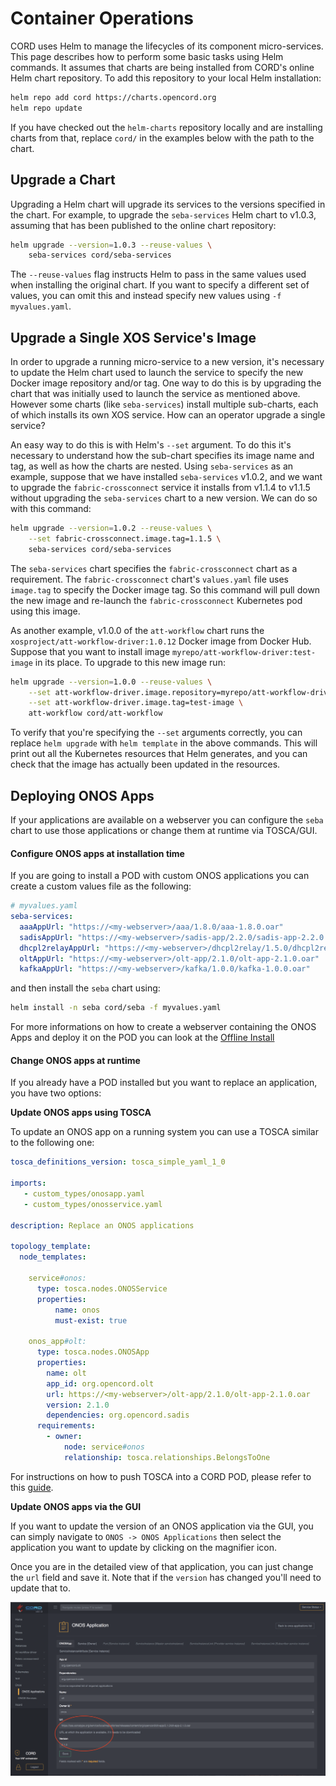 # Container Operations

CORD uses Helm to manage the lifecycles of its component micro-services.
This page describes how to perform some basic tasks using Helm commands.
It assumes that charts are being installed from CORD's online Helm chart
repository.  To add this repository to your local Helm installation:

```bash
helm repo add cord https://charts.opencord.org
helm repo update
```

If you have checked out the `helm-charts` repository locally and are installing
charts from that, replace `cord/` in the examples below with the path to the
chart.

## Upgrade a Chart

Upgrading a Helm chart will upgrade its services to the versions specified
in the chart.  For example, to upgrade the `seba-services` Helm chart to
v1.0.3, assuming that has been published to the online chart repository:

```bash
helm upgrade --version=1.0.3 --reuse-values \
    seba-services cord/seba-services
```

The `--reuse-values` flag instructs Helm to pass in the same values
used when installing the original chart.  If you want to specify a different
set of values, you can omit this and instead specify new values using
`-f myvalues.yaml`.

## Upgrade a Single XOS Service's Image

In order to upgrade a running micro-service to a new version, it's necessary to
update the Helm chart used to launch the service to specify the new Docker
image repository and/or tag.  One way to do this is by upgrading the
chart that was initially used to launch the service as mentioned above.
However some  charts (like `seba-services`) install multiple sub-charts,
each of which installs its own XOS service.  How can an operator upgrade a
single service?

An easy way to do this is with Helm's `--set` argument.  To do this it's
necessary to understand how the sub-chart specifies its image name and tag,
as well as how the charts are nested.  Using `seba-services` as an example,
suppose that we have installed `seba-services` v1.0.2, and we want to upgrade
the `fabric-crossconnect` service it installs from v1.1.4 to v1.1.5 without
upgrading the `seba-services` chart to a new version.  We can do so with this
command:

```bash
helm upgrade --version=1.0.2 --reuse-values \
    --set fabric-crossconnect.image.tag=1.1.5 \
    seba-services cord/seba-services
```

The `seba-services` chart specifies the `fabric-crossconnect` chart
as a requirement.  The `fabric-crossconnect` chart's `values.yaml`
file uses `image.tag` to specify the Docker image tag. So this command
will pull down the new image and re-launch the `fabric-crossconnect`
Kubernetes pod using this image.

As another example, v1.0.0 of the `att-workflow` chart runs
the `xosproject/att-workflow-driver:1.0.12` Docker image from Docker Hub.  Suppose that you want to install image `myrepo/att-workflow-driver:test-image` in its place.  To upgrade to this new image run:

```bash
helm upgrade --version=1.0.0 --reuse-values \
    --set att-workflow-driver.image.repository=myrepo/att-workflow-driver \
    --set att-workflow-driver.image.tag=test-image \
    att-workflow cord/att-workflow
```

To verify that you're specifying the `--set` arguments correctly, you can
replace `helm upgrade` with `helm template` in the above commands.  This will
print out all the Kubernetes resources that Helm generates, and you can
check that the image has actually been updated in the resources.

## Deploying ONOS Apps

If your applications are available on a webserver you can configure
the `seba` chart to use those applications or change them at runtime via TOSCA/GUI.

#### Configure ONOS apps at installation time

If you are going to install a POD with custom ONOS applications you can create a
custom values file as the following:

```yaml
# myvalues.yaml
seba-services:
  aaaAppUrl: "https://<my-webserver>/aaa/1.8.0/aaa-1.8.0.oar"
  sadisAppUrl: "https://<my-webserver>/sadis-app/2.2.0/sadis-app-2.2.0.oar"
  dhcpl2relayAppUrl: "https://<my-webserver>/dhcpl2relay/1.5.0/dhcpl2relay-1.5.0.oar"
  oltAppUrl: "https://<my-webserver>/olt-app/2.1.0/olt-app-2.1.0.oar"
  kafkaAppUrl: "https://<my-webserver>/kafka/1.0.0/kafka-1.0.0.oar"
```

and then install the `seba` chart using:

```bash
helm install -n seba cord/seba -f myvalues.yaml
```

For more informations on how to create a webserver containing the ONOS Apps
and deploy it on the POD you can look at the [Offline Install](../../../offline-install.md#install-a-local-web-server-using-helm-optional)

#### Change ONOS apps at runtime

If you already have a POD installed but you want to replace an application,
you have two options:

**Update ONOS apps using TOSCA**

To update an ONOS app on a running system you can use a TOSCA similar to
the following one:

```yaml
tosca_definitions_version: tosca_simple_yaml_1_0

imports:
   - custom_types/onosapp.yaml
   - custom_types/onosservice.yaml

description: Replace an ONOS applications

topology_template:
  node_templates:

    service#onos:
      type: tosca.nodes.ONOSService
      properties:
          name: onos
          must-exist: true

    onos_app#olt:
      type: tosca.nodes.ONOSApp
      properties:
        name: olt
        app_id: org.opencord.olt
        url: https://<my-webserver>/olt-app/2.1.0/olt-app-2.1.0.oar
        version: 2.1.0
        dependencies: org.opencord.sadis
      requirements:
        - owner:
            node: service#onos
            relationship: tosca.relationships.BelongsToOne
```

For instructions on how to push TOSCA into a CORD POD, please
refer to this [guide](../../../xos-tosca/README.md).

**Update ONOS apps via the GUI**

If you want to update the version of an ONOS application via the GUI,
you can simply navigate to `ONOS -> ONOS Applications` then select the application
you want to update by clicking on the magnifier icon.

Once you are in the detailed view of that application, you can just change the
`url` field and save it. Note that if the `version` has changed you'll need to
update that to.

![ONOS Application detailed view in XOS](./screenshots/onos_apps_detail_view.png "ONOS Application detailed view in XOS")


